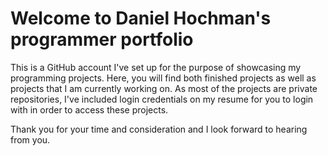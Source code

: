 # Welcome to Daniel Hochman's programmer portfolio

This is a GitHub account I've set up for the purpose of showcasing my programming projects. Here, you will find both finished projects as well as projects that I am currently working on. As most of the projects are private repositories, I've included login credentials on my resume for you to login with in order to access these projects. 

Thank you for your time and consideration and I look forward to hearing from you.

